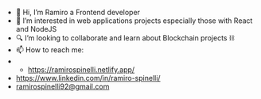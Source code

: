 - 👋 Hi, I’m Ramiro a Frontend developer
- 🤩 I’m interested in web applications projects especially those with React and NodeJS
- 🔍 I’m looking to collaborate and learn about Blockchain projects ⛓️
- 📫 How to reach me:
- - https://ramirospinelli.netlify.app/
- https://www.linkedin.com/in/ramiro-spinelli/
- ramirospinelli92@gmail.com

<!---
ramirospinelli/ramirospinelli is a ✨ special ✨ repository because its `README.md` (this file) appears on your GitHub profile.
You can click the Preview link to take a look at your changes.
--->
